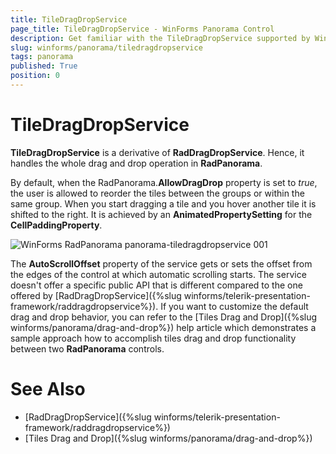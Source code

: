 ```yaml
---
title: TileDragDropService
page_title: TileDragDropService - WinForms Panorama Control
description: Get familiar with the TileDragDropService supported by WinForms Panorama.
slug: winforms/panorama/tiledragdropservice
tags: panorama
published: True
position: 0 
---
```


# TileDragDropService

**TileDragDropService** is a derivative of **RadDragDropService**. Hence, it handles the whole drag and drop operation in **RadPanorama**.

By default, when the RadPanorama.**AllowDragDrop** property is set to *true*, the user is allowed to reorder the tiles between the groups or within the same group. When you start dragging a tile and you hover another tile it is shifted to the right. It is achieved by an **AnimatedPropertySetting** for the **CellPaddingProperty**.

![WinForms RadPanorama panorama-tiledragdropservice 001](images/panorama-tiledragdropservice001.gif)

The **AutoScrollOffset** property of the service gets or sets the offset from the edges of the control at which automatic scrolling starts. The service doesn't offer a specific public API that is different compared to the one offered by [RadDragDropService]({%slug winforms/telerik-presentation-framework/raddragdropservice%}). If you want to customize the default drag and drop behavior, you can refer to the [Tiles Drag and Drop]({%slug winforms/panorama/drag-and-drop%}) help article which demonstrates a sample approach how to accomplish tiles drag and drop functionality between two **RadPanorama** controls.

# See Also

* [RadDragDropService]({%slug winforms/telerik-presentation-framework/raddragdropservice%})	
* [Tiles Drag and Drop]({%slug winforms/panorama/drag-and-drop%})
